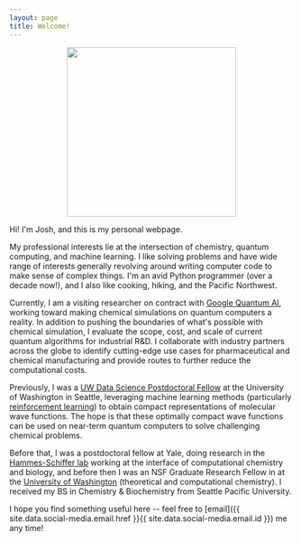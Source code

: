 ```yaml
---
layout: page
title: Welcome! 
---
```


<style>
table {
  margin: 0 auto;
  margin-bottom: 0rem;
  width: 100%;
  border: 0px solid #ffffff;
  border-collapse: collapse;
}
td,
th {
  padding: .25rem .5rem;
  border: 0px solid #ffffff;
}
tbody tr:nth-child(odd) td,
tbody tr:nth-child(odd) th {
  background-color: #ffffff;
}
</style>

<!--
  <table>
    <tr>
      <td>
        <img style="height:250px" src="{{ site.baseurl }}/assets/portrait.jpg">
      </td>
      <td>
        <img style="height:250px" src="{{ site.baseurl }}/assets/rainier.jpg">
      </td>
    </tr>
  </table>
-->

<p align="center">
   <img height="300" src="{{ site.baseurl }}/assets/rainier.jpg">
</p>


<p>Hi! I'm Josh, and this is my personal webpage.</p>

<p>My professional interests lie at the intersection of chemistry, quantum computing, and machine learning. I like solving problems and have wide range of interests generally revolving around writing computer code to make sense of complex things. I'm an avid Python programmer (over a decade now!), and I also like cooking, hiking, and the Pacific Northwest.</p>

<p>Currently, I am a visiting researcher on contract with <a href="https://quantumai.google/">Google Quantum AI</a>, working toward making chemical simulations on quantum computers a reality. In addition to pushing the boundaries of what's possible with chemical simulation, I evaluate the scope, cost, and scale of current quantum algorithms for industrial R&D. I collaborate with industry partners across the globe to identify cutting-edge use cases for pharmaceutical and chemical manufacturing and provide routes to further reduce the computational costs. </p>

<p> Previously, I was a <a href="https://escience.washington.edu/people/13620/">UW Data Science Postdoctoral Fellow</a> at the University of Washington in Seattle, leveraging machine learning methods (particularly <a href="https://en.wikipedia.org/wiki/Reinforcement_learning">reinforcement learning</a>) to obtain compact representations of molecular wave functions. The hope is that these optimally compact wave functions can be used on near-term quantum computers to solve challenging chemical problems. </p>

<!--
<p>At the same time, it turns out using reinforcement learning methods to compress the wave function is a surprisingly general technique: it is identical to solving a <a href="https://en.wikipedia.org/wiki/Combinatorial_optimization">combinatorial optimization</a> problem. That means the reinforcement learning algorithms I'm developing could also be applied to supply chain optimization, logistics, and network optimization. Cool stuff!</p>
-->
  
<p>Before that, I was a postdoctoral fellow at Yale, doing research in the <a href="http://hammes-schiffer-group.org/">Hammes-Schiffer lab</a> working at the interface of computational chemistry and biology, and before then I was an NSF Graduate Research Fellow in at the <a href="http://uwligroup.org/">University of Washington</a> (theoretical and computational chemistry). I received my BS in Chemistry & Biochemistry from Seattle Pacific University.</p> 

<p>I hope you find something useful here -- feel free to [email]({{ site.data.social-media.email.href }}{{ site.data.social-media.email.id }}) me any time!</p>

<center>
<a href="{{ site.data.social-media.email.href }}{{ site.data.social-media.email.id }}" title="{{ site.data.social-media.email.title }}"><i class="fa {{ site.data.social-media.email.fa-icon }} fa-3x"></i></a>
<a href="{{ site.data.social-media.github.href }}{{ site.data.social-media.github.id }}" title="{{ site.data.social-media.github.title }}"><i class="fa {{ site.data.social-media.github.fa-icon }} fa-3x"></i></a>
<a href="{{ site.data.social-media.linkedin.href }}{{ site.data.social-media.linkedin.id }}" title="{{ site.data.social-media.linkedin.title }}"><i class="fa {{ site.data.social-media.linkedin.fa-icon }} fa-3x"></i></a>
<a href="{{ site.data.social-media.stackexchange.href }}{{ site.data.social-media.stackexchange.id }}" title="{{ site.data.social-media.stackexchange.title }}"><i class="fa {{ site.data.social-media.stackexchange.fa-icon }} fa-3x"></i></a>
</center>

<!--
<p align="center">
   <img height="300" src="{{ site.baseurl }}/assets/portrait.jpg">
</p>
-->
